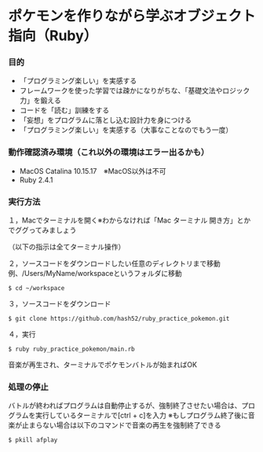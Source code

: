 # ポケモンを作りながら学ぶオブジェクト指向（Ruby）
### 目的
- 「プログラミング楽しい」を実感する
- フレームワークを使った学習では疎かになりがちな、「基礎文法やロジック力」を鍛える
- コードを「読む」訓練をする
- 「妄想」をプログラムに落とし込む設計力を身につける
- 「プログラミング楽しい」を実感する（大事なことなのでもう一度）

### 動作確認済み環境（これ以外の環境はエラー出るかも）
- MacOS Catalina 10.15.17　※MacOS以外は不可
- Ruby 2.4.1
 
### 実行方法
１，Macでターミナルを開く※わからなければ「Mac ターミナル 開き方」とかでググってみましょう

（以下の指示は全てターミナル操作）

２，ソースコードをダウンロードしたい任意のディレクトリまで移動
例、/Users/MyName/workspaceというフォルダに移動
```
$ cd ~/workspace
```

３，ソースコードをダウンロード
```
$ git clone https://github.com/hash52/ruby_practice_pokemon.git
```

４，実行
```
$ ruby ruby_practice_pokemon/main.rb
```

音楽が再生され、ターミナルでポケモンバトルが始まればOK

### 処理の停止
バトルが終わればプログラムは自動停止するが、強制終了させたい場合は、プログラムを実行しているターミナルで[ctrl + c]を入力
※もしプログラム終了後に音楽が止まらない場合は以下のコマンドで音楽の再生を強制終了できる

```
$ pkill afplay
```
